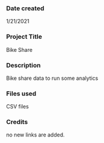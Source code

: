 ### Date created
1/21/2021

### Project Title
Bike Share

### Description
Bike share data to run some analytics

### Files used
CSV files

### Credits
no new links are added. 

